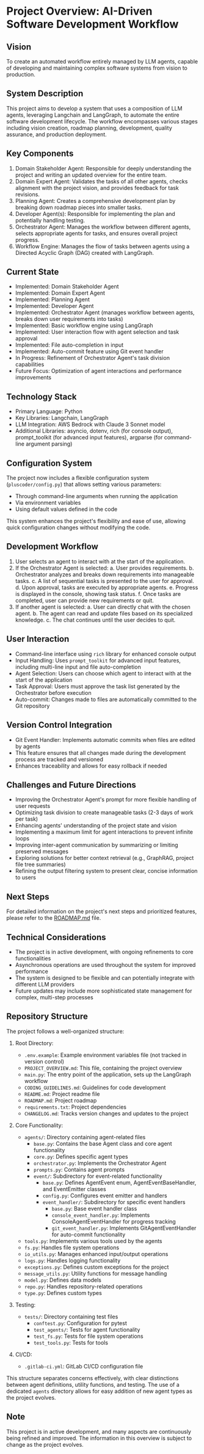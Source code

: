 # Project Overview: AI-Driven Software Development Workflow

## Vision
To create an automated workflow entirely managed by LLM agents, capable of developing and maintaining complex software systems from vision to production.

## System Description
This project aims to develop a system that uses a composition of LLM agents, leveraging Langchain and LangGraph, to automate the entire software development lifecycle. The workflow encompasses various stages including vision creation, roadmap planning, development, quality assurance, and production deployment.

## Key Components
1. Domain Stakeholder Agent: Responsible for deeply understanding the project and writing an updated overview for the entire team.
2. Domain Expert Agent: Validates the tasks of all other agents, checks alignment with the project vision, and provides feedback for task revisions.
3. Planning Agent: Creates a comprehensive development plan by breaking down roadmap pieces into smaller tasks.
4. Developer Agent(s): Responsible for implementing the plan and potentially handling testing.
5. Orchestrator Agent: Manages the workflow between different agents, selects appropriate agents for tasks, and ensures overall project progress.
6. Workflow Engine: Manages the flow of tasks between agents using a Directed Acyclic Graph (DAG) created with LangGraph.

## Current State
- Implemented: Domain Stakeholder Agent
- Implemented: Domain Expert Agent
- Implemented: Planning Agent
- Implemented: Developer Agent
- Implemented: Orchestrator Agent (manages workflow between agents, breaks down user requirements into tasks)
- Implemented: Basic workflow engine using LangGraph
- Implemented: User interaction flow with agent selection and task approval
- Implemented: File auto-completion in input
- Implemented: Auto-commit feature using Git event handler
- In Progress: Refinement of Orchestrator Agent's task division capabilities
- Future Focus: Optimization of agent interactions and performance improvements

## Technology Stack
- Primary Language: Python
- Key Libraries: Langchain, LangGraph
- LLM Integration: AWS Bedrock with Claude 3 Sonnet model
- Additional Libraries: asyncio, dotenv, rich (for console output), prompt_toolkit (for advanced input features), argparse (for command-line argument parsing)

## Configuration System
The project now includes a flexible configuration system (`pluscoder/config.py`) that allows setting various parameters:
- Through command-line arguments when running the application
- Via environment variables
- Using default values defined in the code

This system enhances the project's flexibility and ease of use, allowing quick configuration changes without modifying the code.

## Development Workflow
1. User selects an agent to interact with at the start of the application.
2. If the Orchestrator Agent is selected:
   a. User provides requirements.
   b. Orchestrator analyzes and breaks down requirements into manageable tasks.
   c. A list of sequential tasks is presented to the user for approval.
   d. Upon approval, tasks are executed by appropriate agents.
   e. Progress is displayed in the console, showing task status.
   f. Once tasks are completed, user can provide new requirements or quit.
3. If another agent is selected:
   a. User can directly chat with the chosen agent.
   b. The agent can read and update files based on its specialized knowledge.
   c. The chat continues until the user decides to quit.

## User Interaction
- Command-line interface using `rich` library for enhanced console output
- Input Handling: Uses `prompt_toolkit` for advanced input features, including multi-line input and file auto-completion
- Agent Selection: Users can choose which agent to interact with at the start of the application
- Task Approval: Users must approve the task list generated by the Orchestrator before execution
- Auto-commit: Changes made to files are automatically committed to the Git repository

## Version Control Integration
- Git Event Handler: Implements automatic commits when files are edited by agents
- This feature ensures that all changes made during the development process are tracked and versioned
- Enhances traceability and allows for easy rollback if needed

## Challenges and Future Directions
- Improving the Orchestrator Agent's prompt for more flexible handling of user requests
- Optimizing task division to create manageable tasks (2-3 days of work per task)
- Enhancing agents' understanding of the project state and vision
- Implementing a maximum limit for agent interactions to prevent infinite loops
- Improving inter-agent communication by summarizing or limiting preserved messages
- Exploring solutions for better context retrieval (e.g., GraphRAG, project file tree summaries)
- Refining the output filtering system to present clear, concise information to users

## Next Steps

For detailed information on the project's next steps and prioritized features, please refer to the [ROADMAP.md](ROADMAP.md) file.

## Technical Considerations
- The project is in active development, with ongoing refinements to core functionalities
- Asynchronous operations are used throughout the system for improved performance
- The system is designed to be flexible and can potentially integrate with different LLM providers
- Future updates may include more sophisticated state management for complex, multi-step processes

## Repository Structure
The project follows a well-organized structure:

1. Root Directory:
   - `.env.example`: Example environment variables file (not tracked in version control)
   - `PROJECT_OVERVIEW.md`: This file, containing the project overview
   - `main.py`: The entry point of the application, sets up the LangGraph workflow
   - `CODING_GUIDELINES.md`: Guidelines for code development
   - `README.md`: Project readme file
   - `ROADMAP.md`: Project roadmap
   - `requirements.txt`: Project dependencies
   - `CHANGELOG.md`: Tracks version changes and updates to the project

2. Core Functionality:
   - `agents/`: Directory containing agent-related files
     - `base.py`: Contains the base Agent class and core agent functionality
     - `core.py`: Defines specific agent types
     - `orchestrator.py`: Implements the Orchestrator Agent
     - `prompts.py`: Contains agent prompts
     - `event/`: Subdirectory for event-related functionality
       - `base.py`: Defines AgentEvent enum, AgentEventBaseHandler, and EventEmitter classes
       - `config.py`: Configures event emitter and handlers
       - `event_handler/`: Subdirectory for specific event handlers
         - `base.py`: Base event handler class
         - `console_event_handler.py`: Implements ConsoleAgentEventHandler for progress tracking
         - `git_event_handler.py`: Implements GitAgentEventHandler for auto-commit functionality
   - `tools.py`: Implements various tools used by the agents
   - `fs.py`: Handles file system operations
   - `io_utils.py`: Manages enhanced input/output operations
   - `logs.py`: Handles logging functionality
   - `exceptions.py`: Defines custom exceptions for the project
   - `message_utils.py`: Utility functions for message handling
   - `model.py`: Defines data models
   - `repo.py`: Handles repository-related operations
   - `type.py`: Defines custom types

3. Testing:
   - `tests/`: Directory containing test files
     - `conftest.py`: Configuration for pytest
     - `test_agents/`: Tests for agent functionality
     - `test_fs.py`: Tests for file system operations
     - `test_tools.py`: Tests for tools

4. CI/CD:
   - `.gitlab-ci.yml`: GitLab CI/CD configuration file

This structure separates concerns effectively, with clear distinctions between agent definitions, utility functions, and testing. The use of a dedicated `agents` directory allows for easy addition of new agent types as the project evolves.

## Note
This project is in active development, and many aspects are continuously being refined and improved. The information in this overview is subject to change as the project evolves.